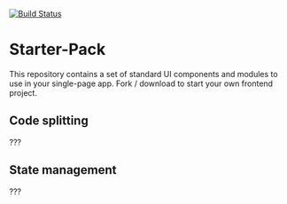 [![Build Status](https://travis-ci.org/siaarzh/starter-pack.svg?branch=master)](https://travis-ci.org/siaarzh/starter-pack)

# Starter-Pack

This repository contains a set of standard UI components and modules to use in your single-page app. Fork / download to start your own frontend project.

## Code splitting

???

## State management

???
